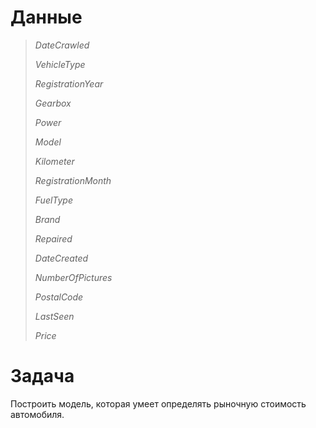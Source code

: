 # Данные

> *DateCrawled*
> 
> *VehicleType* 
> 
> *RegistrationYear* 
> 
> *Gearbox* 
> 
> *Power* 
> 
> *Model* 
> 
> *Kilometer* 
> 
> *RegistrationMonth* 
> 
> *FuelType* 
> 
> *Brand* 
> 
> *Repaired* 
> 
> *DateCreated* 
> 
> *NumberOfPictures* 
> 
> *PostalCode* 
> 
> *LastSeen* 
> 
> *Price*

# Задача

Построить модель, которая умеет определять рыночную стоимость автомобиля.